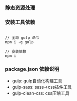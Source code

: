 ### 静态资源处理

### 安装工具依赖
```

// 全局 gulp 命令
npm i -g gulp

// 安装依赖
npm i

```

### package.json 依赖说明
* gulp: gulp自动化构建工具  
* gulp-sass: sass->css插件工具
* gulp-clean-css: css压缩工具

  